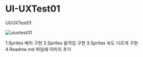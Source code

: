 # UI-UXTest01

UI/UXTest01

![uiuxtest01](https://user-images.githubusercontent.com/54255017/69217951-11912d80-0bb3-11ea-9377-75a59ca240dd.gif)

1.Sprites 배치 구현
2.Sprites 움직임 구현
3.Sprites 속도 다르게 구현
4.Readme.md 파일에 이미지 추가
